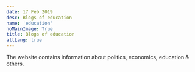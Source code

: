 ```yaml
---
date: 17 Feb 2019
desc: Blogs of education
name: 'education'
noMainImage: True
title: Blogs of education
altLang: true
---
```


The website contains information about politics, economics, education & others.

<style>
    /* body{
    font-family: 'Source Sans Pro', -apple-system, BlinkMacSystemFont, 'Segoe UI', Roboto, 'Helvetica Neue', Arial, sans-serif;
    } */
</style>